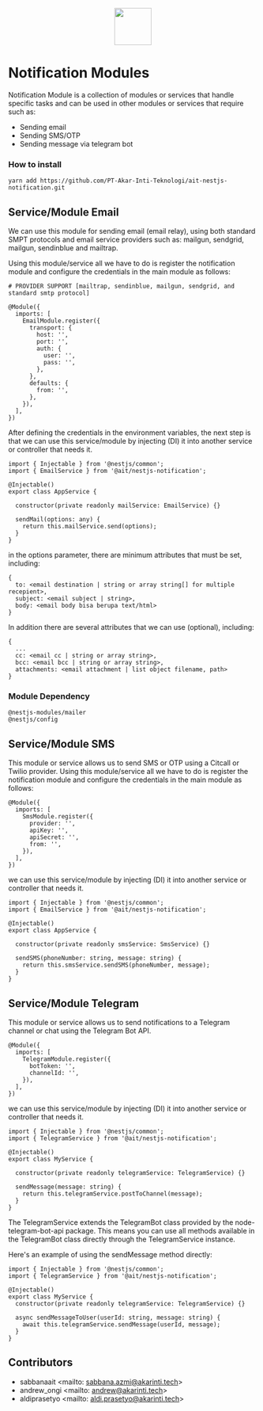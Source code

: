 <p align="center">
  <img src="https://cdn-icons-png.flaticon.com/512/126/126816.png" width="75">
</p>

# Notification Modules
Notification Module is a collection of modules or services that handle specific tasks and can be used in other modules or services that require such as:
- Sending email
- Sending SMS/OTP
- Sending message via telegram bot

### How to install
```
yarn add https://github.com/PT-Akar-Inti-Teknologi/ait-nestjs-notification.git
```
## Service/Module Email
We can use this module for sending email (email relay), using both standard SMPT protocols and email service providers such as: mailgun, sendgrid, mailgun, sendinblue and mailtrap.

Using this module/service all we have to do is register the notification module and configure the credentials in the main module as follows:

```
# PROVIDER SUPPORT [mailtrap, sendinblue, mailgun, sendgrid, and standard smtp protocol]

@Module({
  imports: [
    EmailModule.register({
      transport: {
        host: '',
        port: '',
        auth: {
          user: '',
          pass: '',
        },
      },
      defaults: {
        from: '',
      },
    }),
  ],
})

```
After defining the credentials in the environment variables, the next step is that we can use this service/module by injecting (DI) it into another service or controller that needs it.

```
import { Injectable } from '@nestjs/common';
import { EmailService } from '@ait/nestjs-notification';

@Injectable()
export class AppService {

  constructor(private readonly mailService: EmailService) {}

  sendMail(options: any) {
    return this.mailService.send(options);
  }
}

```
in the options parameter, there are minimum attributes that must be set, including:
```
{
  to: <email destination | string or array string[] for multiple recepient>,
  subject: <email subject | string>,
  body: <email body bisa berupa text/html>
}
```
In addition there are several attributes that we can use (optional), including:
```
{
  ...
  cc: <email cc | string or array string>,
  bcc: <email bcc | string or array string>,
  attachments: <email attachment | list object filename, path>
}
```
### Module Dependency
```
@nestjs-modules/mailer
@nestjs/config
```

## Service/Module SMS
This module or service allows us to send SMS or OTP using a Citcall or Twilio provider.
Using this module/service all we have to do is register the notification module and configure the credentials in the main module as follows:

```
@Module({
  imports: [
    SmsModule.register({
      provider: '',
      apiKey: '',
      apiSecret: '',
      from: '',
    }),
  ],
})
```

we can use this service/module by injecting (DI) it into another service or controller that needs it.

```
import { Injectable } from '@nestjs/common';
import { EmailService } from '@ait/nestjs-notification';

@Injectable()
export class AppService {

  constructor(private readonly smsService: SmsService) {}

  sendSMS(phoneNumber: string, message: string) {
    return this.smsService.sendSMS(phoneNumber, message);
  }
}
```

## Service/Module Telegram
This module or service allows us to send notifications to a Telegram channel or chat using the Telegram Bot API.

```
@Module({
  imports: [
    TelegramModule.register({
      botToken: '',
      channelId: '',
    }),
  ],
})
```

we can use this service/module by injecting (DI) it into another service or controller that needs it.

```
import { Injectable } from '@nestjs/common';
import { TelegramService } from '@ait/nestjs-notification';

@Injectable()
export class MyService {

  constructor(private readonly telegramService: TelegramService) {}

  sendMessage(message: string) {
    return this.telegramService.postToChannel(message);
  }
}
```

The TelegramService extends the TelegramBot class provided by the node-telegram-bot-api package. This means you can use all methods available in the TelegramBot class directly through the TelegramService instance.

Here's an example of using the sendMessage method directly:

```
import { Injectable } from '@nestjs/common';
import { TelegramService } from '@ait/nestjs-notification';

@Injectable()
export class MyService {
  constructor(private readonly telegramService: TelegramService) {}

  async sendMessageToUser(userId: string, message: string) {
    await this.telegramService.sendMessage(userId, message);
  }
}
```

## Contributors
- sabbanaait <mailto: sabbana.azmi@akarinti.tech>
- andrew_ongi <mailto: andrew@akarinti.tech>
- aldiprasetyo <mailto: aldi.prasetyo@akarinti.tech>
